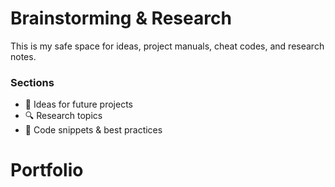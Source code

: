 # Brainstorming & Research  
This is my safe space for ideas, project manuals, cheat codes, and research notes.

### Sections  
- 📝 Ideas for future projects  
- 🔍 Research topics  
- 📌 Code snippets & best practices  
# Portfolio
